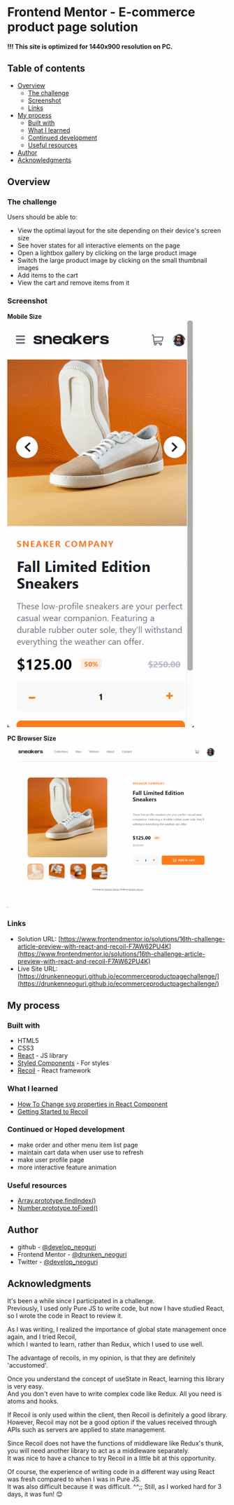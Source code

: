 # Frontend Mentor - E-commerce product page solution

**!!! This site is optimized for 1440x900 resolution on PC.**

## Table of contents

- [Overview](#overview)
  - [The challenge](#the-challenge)
  - [Screenshot](#screenshot)
  - [Links](#links)
- [My process](#my-process)
  - [Built with](#built-with)
  - [What I learned](#what-i-learned)
  - [Continued development](#continued-development)
  - [Useful resources](#useful-resources)
- [Author](#author)
- [Acknowledgments](#acknowledgments)

## Overview

### The challenge

Users should be able to:

- View the optimal layout for the site depending on their device's screen size
- See hover states for all interactive elements on the page
- Open a lightbox gallery by clicking on the large product image
- Switch the large product image by clicking on the small thumbnail images
- Add items to the cart
- View the cart and remove items from it

### Screenshot

**Mobile Size**  
![Mobile version](https://github.com/DrunkenNeoguri/ecommerceproductpagechallenge/blob/main/media/active_mobile.gif?raw=true)

**PC Browser Size**  
![PC Browser version](https://github.com/DrunkenNeoguri/ecommerceproductpagechallenge/blob/main/media/active_pc.gif?raw=true)

### Links

- Solution URL: [https://www.frontendmentor.io/solutions/16th-challenge-article-preview-with-react-and-recoil-F7AW62PU4K](https://www.frontendmentor.io/solutions/16th-challenge-article-preview-with-react-and-recoil-F7AW62PU4K)
- Live Site URL: [https://drunkenneoguri.github.io/ecommerceproductpagechallenge/](https://drunkenneoguri.github.io/ecommerceproductpagechallenge/)

## My process

### Built with

- HTML5
- CSS3
- [React](https://reactjs.org/) - JS library
- [Styled Components](https://styled-components.com/) - For styles
- [Recoil](https://recoiljs.org//) - React framework

### What I learned

- [How To Change svg properties in React Component](https://vaadarsh8178.medium.com/handling-custom-svgs-in-react-using-styled-components-30d2739ff4cb)
- [Getting Started to Recoil](https://recoiljs.org/docs/introduction/getting-started)

### Continued or Hoped development

- make order and other menu item list page
- maintain cart data when user use to refresh
- make user profile page
- more interactive feature animation

### Useful resources

- [Array.prototype.findIndex()](https://developer.mozilla.org/ko/docs/Web/JavaScript/Reference/Global_Objects/Array/findIndex)
- [Number.prototype.toFixed()](https://developer.mozilla.org/ko/docs/Web/JavaScript/Reference/Global_Objects/Number/toFixed)

## Author

- github - [@develop_neoguri](https://github.com/DrunkenNeoguri)
- Frontend Mentor - [@drunken_neoguri](https://www.frontendmentor.io/profile/DrunkenNeoguri)
- Twitter - [@develop_neoguri](https://www.twitter.com/develop_neoguri)

## Acknowledgments

It's been a while since I participated in a challenge.  
Previously, I used only Pure JS to write code, but now I have studied React, so I wrote the code in React to review it.

As I was writing, I realized the importance of global state management once again, and I tried Recoil,  
which I wanted to learn, rather than Redux, which I used to use well.

The advantage of recoils, in my opinion, is that they are definitely 'accustomed'.

Once you understand the concept of useState in React, learning this library is very easy.  
And you don't even have to write complex code like Redux.
All you need is atoms and hooks.

If Recoil is only used within the client, then Recoil is definitely a good library.  
However, Recoil may not be a good option if the values received through APIs such as servers are applied to state management.

Since Recoil does not have the functions of middleware like Redux's thunk, you will need another library to act as a middleware separately.  
It was nice to have a chance to try Recoil in a little bit at this opportunity.

Of course, the experience of writing code in a different way using React was fresh compared to when I was in Pure JS.  
It was also difficult because it was difficult. ^^;;
Still, as I worked hard for 3 days, it was fun! 😊
